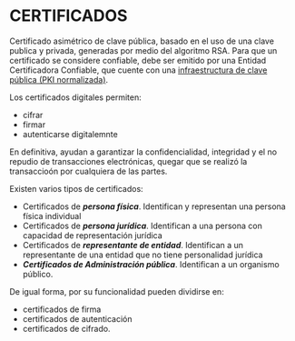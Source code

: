 # CERTIFICADOS

Certificado asimétrico de clave pública, basado en el uso de una clave publica y privada, generadas por medio del algoritmo RSA. Para que un certificado se considere confiable, debe ser emitido por una Entidad Certificadora Confiable, que cuente con una [infraestructura de clave pública (PKI normalizada)](./pki.md).

Los certificados digitales permiten:

* cifrar
* firmar
* autenticarse digitalemnte

En definitiva, ayudan a garantizar la confidencialidad, integridad y el no repudio de transacciones electrónicas, quegar que se realizó la transaccioón por cualquiera de las partes.

Existen varios tipos de certificados:

* Certificados de **_persona física_**. Identifican y representan una persona física individual
* Certificados de **_persona jurídica_**. Identifican a una persona con capacidad de representación jurídica
* Certificados de **_representante de entidad_**. Identifican a un representante de una entidad que no tiene personalidad jurídica
* **_Certificados de Administración pública_**. Identifican a un organismo público.

De igual forma, por su funcionalidad pueden dividirse en:
* certificados de firma
* certificados de autenticación
* certificados de cifrado.